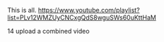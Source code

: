 This is all. https://www.youtube.com/playlist?list=PLv12WMZUyCNCxgQdS8wguSWs60uKttHaM  

14
upload a combined video 
